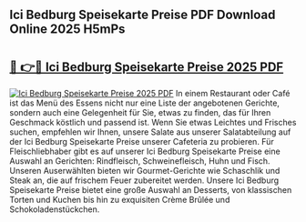 ## Ici Bedburg Speisekarte Preise PDF Download Online 2025 H5mPs

# <h2><a href="http://gc8vos.nevu.top/?p=Ici+Bedburg+Speisekarte+Preise">🔗 👉🔴 Ici Bedburg Speisekarte Preise 2025 PDF</a></h2>

[![Ici Bedburg Speisekarte Preise 2025 PDF](https://i.imgur.com/dBaPXMq.png)](http://gc8vos.nevu.top/?p=Ici+Bedburg+Speisekarte+Preise)
In einem Restaurant oder Café ist das Menü des Essens nicht nur eine Liste der angebotenen Gerichte, sondern auch eine Gelegenheit für Sie, etwas zu finden, das für Ihren Geschmack köstlich und passend ist. Wenn Sie etwas Leichtes und Frisches suchen, empfehlen wir Ihnen, unsere Salate aus unserer Salatabteilung auf der Ici Bedburg Speisekarte Preise unserer Cafeteria zu probieren. Für Fleischliebhaber gibt es auf unserer Ici Bedburg Speisekarte Preise eine Auswahl an Gerichten: Rindfleisch, Schweinefleisch, Huhn und Fisch. Unseren Auserwählten bieten wir Gourmet-Gerichte wie Schaschlik und Steak an, die auf frischem Feuer zubereitet werden. Unsere Ici Bedburg Speisekarte Preise bietet eine große Auswahl an Desserts, von klassischen Torten und Kuchen bis hin zu exquisiten Crème Brûlée und Schokoladenstückchen.
